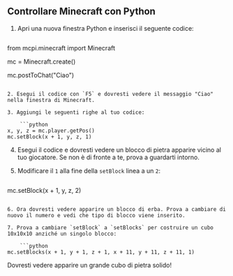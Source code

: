 ## Controllare Minecraft con Python

1. Apri una nuova finestra Python e inserisci il seguente codice:
    
    ```python
from mcpi.minecraft import Minecraft 

mc = Minecraft.create() 

mc.postToChat("Ciao")
```

2. Esegui il codice con `F5` e dovresti vedere il messaggio "Ciao" nella finestra di Minecraft.

3. Aggiungi le seguenti righe al tuo codice:
    
    ```python
x, y, z = mc.player.getPos()
mc.setBlock(x + 1, y, z, 1)
```

4. Esegui il codice e dovresti vedere un blocco di pietra apparire vicino al tuo giocatore. Se non è di fronte a te, prova a guardarti intorno.

5. Modificare il `1` alla fine della `setBlock` linea a un `2`:
    
    ```python
mc.setBlock(x + 1, y, z, 2)
```

6. Ora dovresti vedere apparire un blocco di erba. Prova a cambiare di nuovo il numero e vedi che tipo di blocco viene inserito.

7. Prova a cambiare `setBlock` a `setBlocks` per costruire un cubo 10x10x10 anziché un singolo blocco:
    
    ```python
mc.setBlocks(x + 1, y + 1, z + 1, x + 11, y + 11, z + 11, 1)
```

Dovresti vedere apparire un grande cubo di pietra solido!